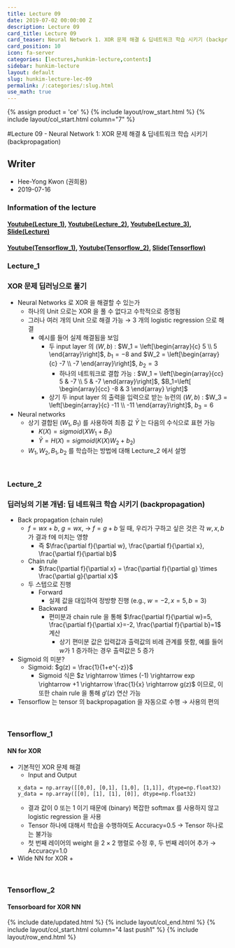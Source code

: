 ```yaml
---
title: Lecture 09
date: 2019-07-02 00:00:00 Z
description: Lecture 09
card_title: Lecture 09
card_teaser: Neural Network 1. XOR 문제 해결 & 딥네트워크 학습 시키기 (backpropagation)
card_position: 10
icon: fa-server
categories: [lectures,hunkim-lecture,contents]
sidebar: hunkim-lecture
layout: default
slug: hunkim-lecture-lec-09
permalink: /:categories/:slug.html
use_math: true
---
```


{% assign product = 'ce' %}
{% include layout/row_start.html %}
{% include layout/col_start.html column="7" %}

#Lecture 09 - Neural Network 1: XOR 문제 해결 & 딥네트워크 학습 시키기 (backpropagation)

## Writer
+ Hee-Yong Kwon (권희용)
+ 2019-07-16

### Information of the lecture
#### [Youtube(Lecture_1)](https://www.youtube.com/watch?v=GYecDQQwTdI&feature=youtu.be), [Youtube(Lecture_2)](https://www.youtube.com/watch?v=oZyvmtqLmLo&feature=youtu.be), [Youtube(Lecture_3)](https://www.youtube.com/watch?v=573EZkzfnZ0&feature=youtu.be), [Slide(Lecture)](https://github.com/inhaucs/inhaucs.github.io/blob/master/assets/files/heeyong/2019/hunkim-lecture/slide/lec9.pdf?raw=true)
#### [Youtube(Tensorflow_1)](https://www.youtube.com/watch?v=oFGHOsAYiz0&feature=youtu.be), [Youtube(Tensorflow_2)](https://www.youtube.com/watch?v=lmrWZPFYjHM&feature=youtu.be), [Slide(Tensorflow)](https://github.com/inhaucs/inhaucs.github.io/blob/master/assets/files/heeyong/2019/hunkim-lecture/slide/lab9.pdf?raw=true)

### Lecture_1
### XOR 문제 딥러닝으로 풀기
+ Neural Networks 로 XOR 을 해결할 수 있는가
  + 하나의 Unit 으로는 XOR 을 풀 수 없다고 수학적으로 증명됨
  + 그러나 여러 개의 Unit 으로 해결 가능 $\rightarrow$ 3 개의 logistic regression 으로 해결
    + 예시를 들어 실제 해결됨을 보임
      + 두 input layer 의 $\left( W, b \right)$ : $W_1 = \left[\begin{array}{c} 5 \\ 5 \end{array}\right]$, $b_1=-8$ and $W_2 = \left[\begin{array}{c} -7 \\ -7 \end{array}\right]$, $b_2=3$
        + 하나의 네트워크로 결합 가능 : $W_1 = \left[\begin{array}{cc} 5 & -7 \\ 5 & -7 \end{array}\right]$, $B_1=\left[ \begin{array}{cc} -8 & 3 \end{array} \right]$
      + 상기 두 input layer 의 출력을 입력으로 받는 뉴런의 $\left( W, b \right)$ : $W_3 = \left[\begin{array}{c} -11 \\ -11 \end{array}\right]$, $b_3=6$
+ Neural networks
  + 상기 결합된 $\left( W_1, B_1 \right)$ 를 사용하여 최종 값 $\bar{Y}$ 는 다음의 수식으로 표현 가능
    + $K(X) = sigmoid(XW_1 + B_1)$
    + $\bar{Y} = H(X) = sigmoid(K(X)W_2 + b_2)$
  + $W_1, W_2, B_1, b_2$ 를 학습하는 방법에 대해 Lecture_2 에서 설명

<br>

### Lecture_2
### 딥러닝의 기본 개념: 딥 네트워크 학습 시키기 (backpropagation)
+ Back propagation (chain rule)
  + $f = wx+b$, $g=wx$, $\rightarrow$ $f=g+b$ 일 때, 우리가 구하고 싶은 것은 각 $w, x, b$ 가 결과 f에 미치는 영향
    + 즉 $\frac{\partial f}{\partial w}, \frac{\partial f}{\partial x}, \frac{\partial f}{\partial b}$
  + Chain rule
    + $\frac{\partial f}{\partial x} = \frac{\partial f}{\partial g} \times \frac{\partial g}{\partial x}$
  + 두 스텝으로 진행
    + Forward
      + 실제 값을 대입하여 정방향 진행 (e.g., $w=-2, x=5, b=3$)
    + Backward
      + 편미분과 chain rule 을 통해 $\frac{\partial f}{\partial w}=5, \frac{\partial f}{\partial x}=-2, \frac{\partial f}{\partial b}=1$ 계산
        + 상기 편미분 값은 입력값과 출력값의 비례 관계를 뜻함, 예를 들어 $w$가 1 증가하는 경우 출력값은 5 증가
+ Sigmoid 의 미분?
  + Sigmoid: $g(z) = \frac{1}{1+e^{-z}}$
    + Sigmoid 식은 $z \rightarrow \times (-1) \rightarrow exp \rightarrow +1 \rightarrow \frac{1}{x} \rightarrow g(z)$ 이므로, 이 또한 chain rule 을 통해 $g'(z)$ 연산 가능
+ Tensorflow 는 tensor 의 backpropagation 을 자동으로 수행 $\rightarrow$ 사용의 편의

<br>

### Tensorflow_1
#### NN for XOR
+ 기본적인 XOR 문제 해결
  + Input and Output
  ```
  x_data = np.array([[0,0], [0,1], [1,0], [1,1]], dtype=np.float32)
  y_data = np.array([[0], [1], [1], [0]], dtype=np.float32)
  ```
  + 결과 값이 0 또는 1 이기 때문에 (binary) 복잡한 softmax 를 사용하지 않고 logistic regression 을 사용
  + Tensor 하나에 대해서 학습을 수행하여도 Accuracy=0.5 $\rightarrow$ Tensor 하나로는 불가능
  + 첫 번째 레이어의 weight 을 $2 \times 2$ 행렬로 수정 후, 두 번째 레이어 추가 $\rightarrow$ Accuracy=1.0
+ Wide NN for XOR
  + 

<br>

### Tensorflow_2
#### Tensorboard for XOR NN































{% include date/updated.html %}
{% include layout/col_end.html %}
{% include layout/col_start.html column="4 last push1" %}
{% include layout/row_end.html %}
